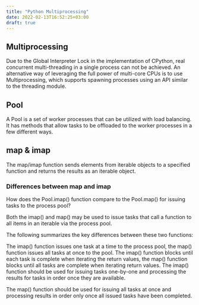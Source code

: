 ```yaml
---
title: "Python Multiprocessing"
date: 2022-02-13T16:52:25+03:00
draft: true
---
```


## Multiprocessing

Due to the Global Interpreter Lock in the implementation of CPython, real concurrent multi-threading in a single process can not be achieved. An alternative way of leveraging the full power of multi-core CPUs is to use Multiprocessing, which supports spawning processes using an API similar to the threading module.

## Pool

A Pool is a set of worker processes that can be utilized with load balancing. It has methods that allow tasks to be offloaded to the worker processes in a few different ways.

## map & imap

The map/imap function sends elements from iterable objects to a specified function and returns the results as an iterable object.

### Differences between map and imap

How does the Pool.imap() function compare to the Pool.map() for issuing tasks to the process pool?

Both the imap() and map() may be used to issue tasks that call a function to all items in an iterable via the process pool.

The following summarizes the key differences between these two functions:

The imap() function issues one task at a time to the process pool, the map() function issues all tasks at once to the pool.
The imap() function blocks until each task is complete when iterating the return values, the map() function blocks until all tasks are complete when iterating return values.
The imap() function should be used for issuing tasks one-by-one and processing the results for tasks in order once they are available.

The map() function should be used for issuing all tasks at once and processing results in order only once all issued tasks have been completed.
